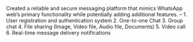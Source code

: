 Created a reliable and secure messaging platform that mimics WhatsApp web’s primary functionality while potentially adding additional features.
– 1. User registration and authentication system 2. One-to-one Chat 3. Group chat 4. File sharing (Image, Video file, Audio file, Documents) 5. Video call 6. Real-time message delivery notifications
